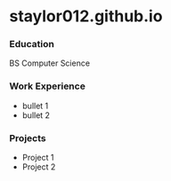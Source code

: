 # staylor012.github.io
###  Education
BS Computer Science

### Work Experience
- bullet 1
- bullet 2

### Projects
- Project 1
- Project 2
